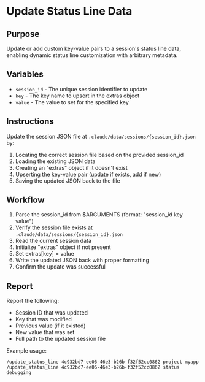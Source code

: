 # Update Status Line Data

## Purpose

Update or add custom key-value pairs to a session's status line data, enabling dynamic status line customization with arbitrary metadata.

## Variables

- `session_id` - The unique session identifier to update
- `key` - The key name to upsert in the extras object
- `value` - The value to set for the specified key

## Instructions

Update the session JSON file at `.claude/data/sessions/{session_id}.json` by:
1. Locating the correct session file based on the provided session_id
2. Loading the existing JSON data
3. Creating an "extras" object if it doesn't exist
4. Upserting the key-value pair (update if exists, add if new)
5. Saving the updated JSON back to the file

## Workflow

1. Parse the session_id from $ARGUMENTS (format: "session_id key value")
2. Verify the session file exists at `.claude/data/sessions/{session_id}.json`
3. Read the current session data
4. Initialize "extras" object if not present
5. Set extras[key] = value
6. Write the updated JSON back with proper formatting
7. Confirm the update was successful

## Report

Report the following:
- Session ID that was updated
- Key that was modified
- Previous value (if it existed)
- New value that was set
- Full path to the updated session file

Example usage:
```
/update_status_line 4c932bd7-ee06-46e3-b26b-f32f52cc0862 project myapp
/update_status_line 4c932bd7-ee06-46e3-b26b-f32f52cc0862 status debugging
```